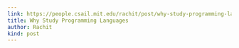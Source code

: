 ```yaml
---
link: https://people.csail.mit.edu/rachit/post/why-study-programming-languages/
title: Why Study Programming Languages
author: Rachit
kind: post
---
```

